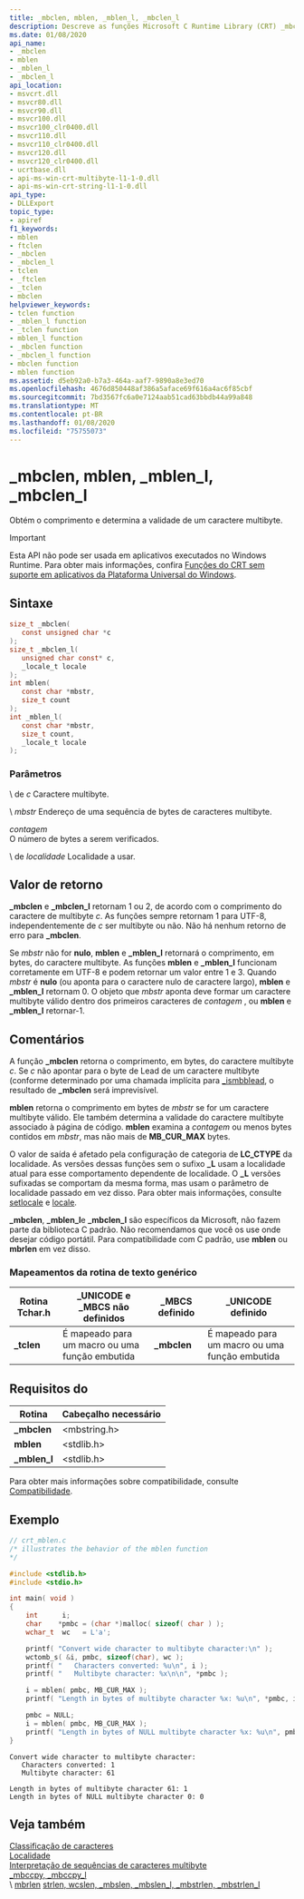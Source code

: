 ```yaml
---
title: _mbclen, mblen, _mblen_l, _mbclen_l
description: Descreve as funções Microsoft C Runtime Library (CRT) _mbclen, mblen, _mblen_l e _mbclen_l.
ms.date: 01/08/2020
api_name:
- _mbclen
- mblen
- _mblen_l
- _mbclen_l
api_location:
- msvcrt.dll
- msvcr80.dll
- msvcr90.dll
- msvcr100.dll
- msvcr100_clr0400.dll
- msvcr110.dll
- msvcr110_clr0400.dll
- msvcr120.dll
- msvcr120_clr0400.dll
- ucrtbase.dll
- api-ms-win-crt-multibyte-l1-1-0.dll
- api-ms-win-crt-string-l1-1-0.dll
api_type:
- DLLExport
topic_type:
- apiref
f1_keywords:
- mblen
- ftclen
- _mbclen
- _mbclen_l
- tclen
- _ftclen
- _tclen
- mbclen
helpviewer_keywords:
- tclen function
- _mblen_l function
- _tclen function
- mblen_l function
- _mbclen function
- _mbclen_l function
- mbclen function
- mblen function
ms.assetid: d5eb92a0-b7a3-464a-aaf7-9890a8e3ed70
ms.openlocfilehash: 4676d850448af386a5aface69f616a4ac6f85cbf
ms.sourcegitcommit: 7bd3567fc6a0e7124aab51cad63bbdb44a99a848
ms.translationtype: MT
ms.contentlocale: pt-BR
ms.lasthandoff: 01/08/2020
ms.locfileid: "75755073"
---
```

# <a name="_mbclen-mblen-_mblen_l-_mbclen_l"></a>_mbclen, mblen, _mblen_l, _mbclen_l

Obtém o comprimento e determina a validade de um caractere multibyte.

> [!IMPORTANT]
> Esta API não pode ser usada em aplicativos executados no Windows Runtime. Para obter mais informações, confira [Funções do CRT sem suporte em aplicativos da Plataforma Universal do Windows](../../cppcx/crt-functions-not-supported-in-universal-windows-platform-apps.md).

## <a name="syntax"></a>Sintaxe

```C
size_t _mbclen(
   const unsigned char *c
);
size_t _mbclen_l(
   unsigned char const* c,
   _locale_t locale
);
int mblen(
   const char *mbstr,
   size_t count
);
int _mblen_l(
   const char *mbstr,
   size_t count,
   _locale_t locale
);
```

### <a name="parameters"></a>Parâmetros

\ de *c*
Caractere multibyte.

\ *mbstr*
Endereço de uma sequência de bytes de caracteres multibyte.

*contagem*\
O número de bytes a serem verificados.

\ de *localidade*
Localidade a usar.

## <a name="return-value"></a>Valor de retorno

**_mbclen** e **_mbclen_l** retornam 1 ou 2, de acordo com o comprimento do caractere de multibyte *c*. As funções sempre retornam 1 para UTF-8, independentemente de *c* ser multibyte ou não. Não há nenhum retorno de erro para **_mbclen**.

Se *mbstr* não for **nulo**, **mblen** e **_mblen_l** retornará o comprimento, em bytes, do caractere multibyte. As funções **mblen** e **_mblen_l** funcionam corretamente em UTF-8 e podem retornar um valor entre 1 e 3. Quando *mbstr* é **nulo** (ou aponta para o caractere nulo de caractere largo), **mblen** e **_mblen_l** retornam 0. O objeto que *mbstr* aponta deve formar um caractere multibyte válido dentro dos primeiros caracteres de *contagem* , ou **mblen** e **_mblen_l** retornar-1.

## <a name="remarks"></a>Comentários

A função **_mbclen** retorna o comprimento, em bytes, do caractere multibyte *c*. Se *c* não apontar para o byte de Lead de um caractere multibyte (conforme determinado por uma chamada implícita para [_ismbblead](ismbblead-ismbblead-l.md), o resultado de **_mbclen** será imprevisível.

**mblen** retorna o comprimento em bytes de *mbstr* se for um caractere multibyte válido. Ele também determina a validade do caractere multibyte associado à página de código. **mblen** examina a *contagem* ou menos bytes contidos em *mbstr*, mas não mais de **MB_CUR_MAX** bytes.

O valor de saída é afetado pela configuração de categoria de **LC_CTYPE** da localidade. As versões dessas funções sem o sufixo **_L** usam a localidade atual para esse comportamento dependente de localidade. O **_L** versões sufixadas se comportam da mesma forma, mas usam o parâmetro de localidade passado em vez disso. Para obter mais informações, consulte [setlocale](setlocale-wsetlocale.md) e [locale](../../c-runtime-library/locale.md).

**_mbclen**, **_mblen_l**e **_mbclen_l** são específicos da Microsoft, não fazem parte da biblioteca C padrão. Não recomendamos que você os use onde desejar código portátil. Para compatibilidade com C padrão, use **mblen** ou **mbrlen** em vez disso.

### <a name="generic-text-routine-mappings"></a>Mapeamentos da rotina de texto genérico

|Rotina Tchar.h|_UNICODE e _MBCS não definidos|_MBCS definido|_UNICODE definido|
|---------------------|--------------------------------------|--------------------|-----------------------|
|**_tclen**|É mapeado para um macro ou uma função embutida|**_mbclen**|É mapeado para um macro ou uma função embutida|

## <a name="requirements"></a>Requisitos do

|Rotina|Cabeçalho necessário|
|-------------|---------------------|
|**_mbclen**|\<mbstring.h>|
|**mblen**|\<stdlib.h>|
|**_mblen_l**|\<stdlib.h>|

Para obter mais informações sobre compatibilidade, consulte [Compatibilidade](../../c-runtime-library/compatibility.md).

## <a name="example"></a>Exemplo

```C
// crt_mblen.c
/* illustrates the behavior of the mblen function
*/

#include <stdlib.h>
#include <stdio.h>

int main( void )
{
    int      i;
    char    *pmbc = (char *)malloc( sizeof( char ) );
    wchar_t  wc   = L'a';

    printf( "Convert wide character to multibyte character:\n" );
    wctomb_s( &i, pmbc, sizeof(char), wc );
    printf( "   Characters converted: %u\n", i );
    printf( "   Multibyte character: %x\n\n", *pmbc );

    i = mblen( pmbc, MB_CUR_MAX );
    printf( "Length in bytes of multibyte character %x: %u\n", *pmbc, i );

    pmbc = NULL;
    i = mblen( pmbc, MB_CUR_MAX );
    printf( "Length in bytes of NULL multibyte character %x: %u\n", pmbc, i );
}
```

```Output
Convert wide character to multibyte character:
   Characters converted: 1
   Multibyte character: 61

Length in bytes of multibyte character 61: 1
Length in bytes of NULL multibyte character 0: 0
```

## <a name="see-also"></a>Veja também

[Classificação de caracteres](../../c-runtime-library/character-classification.md)\
[Localidade](../../c-runtime-library/locale.md)\
[Interpretação de sequências de caracteres multibyte](../../c-runtime-library/interpretation-of-multibyte-character-sequences.md)\
[_mbccpy, _mbccpy_l](mbccpy-mbccpy-l.md)\
\ [mbrlen](mbrlen.md)
[strlen, wcslen, _mbslen, _mbslen_l, _mbstrlen, _mbstrlen_l](strlen-wcslen-mbslen-mbslen-l-mbstrlen-mbstrlen-l.md)
